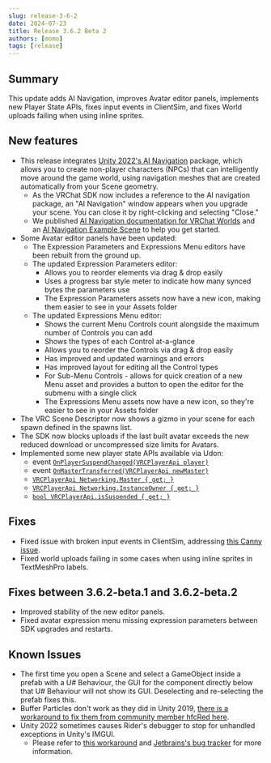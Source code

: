 ```yaml
---
slug: release-3-6-2
date: 2024-07-23
title: Release 3.6.2 Beta 2
authors: [momo]
tags: [release]
---
```

## Summary

This update adds AI Navigation, improves Avatar editor panels, implements new Player State APIs, fixes input events in ClientSim, and fixes World uploads failing when using inline sprites.

## New features

- This release integrates [Unity 2022's AI Navigation](https://docs.unity3d.com/Packages/com.unity.ai.navigation@1.1/manual/index.html) package, which allows you to create non-player characters (NPCs) that can intelligently move around the game world, using navigation meshes that are created automatically from your Scene geometry.
    - As the VRChat SDK now includes a reference to the AI navigation package, an "AI Navigation" window appears when you upgrade your scene. You can close it by right-clicking and selecting "Close."
    - We published [AI Navigation documentation for VRChat Worlds](https://creators.vrchat.com/worlds/udon/ai-navigation/) and an [AI Navigation Example Scene](https://creators.vrchat.com/worlds/examples/ai-navigation-example/) to help you get started.
- Some Avatar editor panels have been updated:
    - The Expression Parameters and Expressions Menu editors have been rebuilt from the ground up.
    - The updated Expression Parameters editor:
        - Allows you to reorder elements via drag & drop easily
        - Uses a progress bar style meter to indicate how many synced bytes the parameters use
        - The Expression Parameters assets now have a new icon, making them easier to see in your Assets folder
    - The updated Expressions Menu editor:
        - Shows the current Menu Controls count alongside the maximum number of Controls you can add
        - Shows the types of each Control at-a-glance
        - Allows you to reorder the Controls via drag & drop easily
        - Has improved and updated warnings and errors
        - Has improved layout for editing all the Control types
        - For Sub-Menu Controls - allows for quick creation of a new Menu asset and provides a button to open the editor for the submenu with a single click
        - The Expressions Menu assets now have a new icon, so they're easier to see in your Assets folder
- The VRC Scene Descriptor now shows a gizmo in your scene for each spawn defined in the spawns list.
- The SDK now blocks uploads if the last built avatar exceeds the new reduced download or uncompressed size limits for Avatars.
- Implemented some new player state APIs available via Udon:
    - event [`OnPlayerSuspendChanged(VRCPlayerApi player)`](/worlds/udon/graph/event-nodes/#onplayersuspendchanged)
    - event [`OnMasterTransferred(VRCPlayerApi newMaster)`](/worlds/udon/networking/network-components#onmastertransferred)
    - [`VRCPlayerApi Networking.Master { get; }`](/worlds/udon/networking/network-components#networking-properties)
    - [`VRCPlayerApi Networking.InstanceOwner { get; }`](/worlds/udon/networking/network-components#networking-properties)
    - [`bool VRCPlayerApi.isSuspended { get; }`](/worlds/udon/players/#get-issuspended)

## Fixes

- Fixed issue with broken input events in ClientSim, addressing [this Canny issue](https://feedback.vrchat.com/admin/feedback/sdk-bug-reports/p/sdk-361-broke-inputgetkey?boards=sdk-bug-reports).
- Fixed world uploads failing in some cases when using inline sprites in TextMeshPro labels.

## Fixes between 3.6.2-beta.1 and 3.6.2-beta.2

- Improved stability of the new editor panels.
- Fixed avatar expression menu missing expression parameters between SDK upgrades and restarts.

## Known Issues

- The first time you open a Scene and select a GameObject inside a prefab with a U# Behaviour, the GUI for the component directly below that U# Behaviour will not show its GUI. Deselecting and re-selecting the prefab fixes this.
- Buffer Particles don't work as they did in Unity 2019, [there is a workaround to fix them from community member hfcRed here](https://x.com/hfcRedddd/status/1696915379090604179).
- Unity 2022 sometimes causes Rider's debugger to stop for unhandled exceptions in Unity's IMGUI.
    - Please refer to [this workaround](https://forum.unity.com/threads/rider-debugger-breaks-on-unhandled-exception.1135879/#post-7305256) and [Jetbrains's bug tracker](https://youtrack.jetbrains.com/issue/RIDER-64944) for more information.
